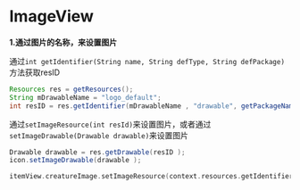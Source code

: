 # ImageView

**1.通过图片的名称，来设置图片**

通过`int getIdentifier(String name, String defType, String defPackage)`方法获取resID

```java
Resources res = getResources();
String mDrawableName = "logo_default";
int resID = res.getIdentifier(mDrawableName , "drawable", getPackageName());
```

通过`setImageResource(int resId)`来设置图片，或者通过`setImageDrawable(Drawable drawable)`来设置图片

```java
Drawable drawable = res.getDrawable(resID );
icon.setImageDrawable(drawable );
```

```kotlin
itemView.creatureImage.setImageResource(context.resources.getIdentifier(creature.uri, null, context.packageName))
```

